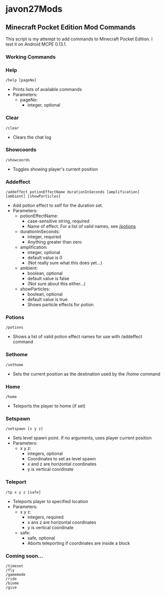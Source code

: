 # javon27Mods
## Minecraft Pocket Edition Mod Commands

This script is my attempt to add commands to Minecraft Pocket Edition. I test it on Android MCPE 0.13.1.

### Working Commands
### Help
```
/help [pageNo]
```
* Prints lists of available commands
* Parameters:
    * pageNo:
        * integer, optional

### Clear
```
/clear
```
* Clears the chat log

### Showcoords
```
/showcoords
```
* Toggles showing player's current position

### Addeffect
```
/addeffect potionEffectName durationInSeconds [amplification] [ambient] [showParticles]
```
* Add potion effect to self for the duration set.
* Parameters:
    * potionEffectName:
        * case-sensitive string, required
        * Name of effect. For a list of valid names, see [/potions](#potions)
    * durationInSeconds:
        * integer, required
        * Anything greater than zero
    * amplification:
        * integer, optional
        * default value is 0
        * (Not really sure what this does yet...)
    * ambient:
        * boolean, optional
        * default value is false
        * (Not sure about this either...)
    * showParticles:
        * boolean, optional
        * default value is true
        * Shows particle effects for potion

### Potions
```
/potions
```
* Shows a list of valid potion effect names for use with /addeffect command

### Sethome
```
/sethome
```
* Sets the current position as the destination used by the /home command

### Home
```
/home
```
* Teleports the player to home (if set)

### Setspawn
```
/setspawn [x y z]
```
* Sets level spawn point. If no arguments, uses player current position
* Parameters:
    * x y z:
        * integers, optional
        * Coordinates to set as level spawn
        * x and z are horizontal coordinates
        * y is vertical coordinate

### Teleport
```
/tp x y z [safe]
```
* Teleports player to specified location
* Parameters:
    * x y z:
        * integers, required
        * x anx z are horizontal coordinates
        * y is vertical coordinate
    * safe:
        * safe, optional
        * Aborts teleporting if coordinates are inside a block

### Coming soon...
```
/timeset
/fly
/gamemode
/ride
/biome
/give
